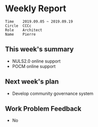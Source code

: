 # Weekly Report 

```
Time	2019.09.05 ~ 2019.09.19
Circle	CCCc
Role	Architect
Name	Pierre
```
## This week's summary

- NULS2.0 online support
- POCM online support

## Next week's plan

- Develop community governance system

## Work Problem Feedback

- No

